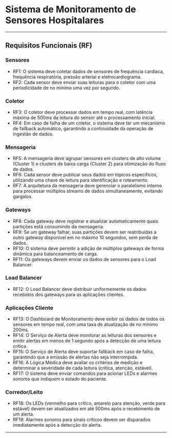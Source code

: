 # Sistema de Monitoramento de Sensores Hospitalares

---

## Requisitos Funcionais (RF)

### Sensores
- RF1: O sistema deve coletar dados de sensores de frequência cardíaca, frequência respiratória, pressão arterial e eletrocardiograma.
- RF2: Cada sensor deve enviar suas leituras para o coletor com uma periodicidade de no mínimo uma vez por segundo.

### Coletor
- RF3: O coletor deve processar dados em tempo real, com latência máxima de 500ms da leitura do sensor até o processamento inicial.
- RF4: Em caso de falha de um coletor, o sistema deve ter um mecanismo de fallback automático, garantindo a continuidade da operação de ingestão de dados.

### Mensageria
- RF5: A mensageria deve agrupar sensores em clusters de alto volume (Cluster 1) e clusters de baixa carga (Cluster 2) para otimização do fluxo de dados.
- RF6: Cada sensor deve publicar seus dados em tópicos específicos, utilizando uma chave de leitura para identificação e roteamento.
- RF7: A arquitetura da mensageria deve gerenciar o paralelismo interno para processar múltiplos streams de dados simultaneamente, evitando gargalos.

### Gateways
- RF8: Cada gateway deve registrar e atualizar automaticamente quais partições está consumindo da mensageria.
- RF9: Se um gateway falhar, suas partições devem ser reatribuídas a outro gateway disponível em no máximo 10 segundos, sem perda de dados.
- RF10: O sistema deve permitir a adição de múltiplos gateways de forma dinâmica para balanceamento de carga.
- RF11: Os gateways devem enviar os dados de sensores para o Load Balancer.

### Load Balancer
- RF12: O Load Balancer deve distribuir uniformemente os dados recebidos dos gateways para as aplicações clientes.

### Aplicações Cliente
- RF13: O Dashboard de Monitoramento deve exibir os dados de todos os sensores em tempo real, com uma taxa de atualização de no mínimo 200ms.
- RF14: O Serviço de Alerta deve monitorar as leituras dos sensores e emitir alertas em menos de 1 segundo após a detecção de uma leitura crítica.
- RF15: O Serviço de Alerta deve suportar fallback em caso de falha, garantindo que a emissão de alertas não seja interrompida.
- RF16: A Lógica Médica deve avaliar os critérios de medição e determinar a severidade de cada leitura (crítica, atenção, estável).
- RF17: O sistema deve enviar comandos para acionar LEDs e alarmes sonoros que indiquem o estado do paciente.

### Corredor/Leito
- RF18: Os LEDs (vermelho para crítico, amarelo para atenção, verde para estável) devem ser atualizados em até 500ms após o recebimento de um alerta.
- RF19: Alarmes sonoros para sinais críticos devem ser disparados imediatamente após a detecção do alerta.

---

